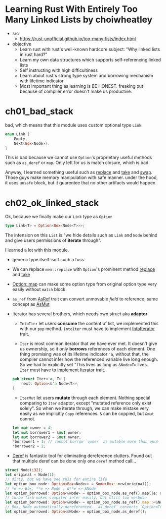 # Learning Rust With Entirely Too Many Linked Lists by choiwheatley

- src 
    - https://rust-unofficial.github.io/too-many-lists/index.html
- objective 
    - Learn rust with rust's well-known hardcore subject: "Why linked lists in rust hard?"
    - Learn my own data structures which supports self-referencing linked lists
    - Self instructing with high difficultiness
    - Learn about rust's strong type system and borrowing mechanism with lifetime indicator
    - Most important thing as learning is BE HONEST. freaking out because of compiler error doesn't make us productive.

# ch01_bad_stack

bad, which means that this module uses custom optional type `Link`. 

```rust
enum Link {
    Empty,
    Next(Box<Node>),
}
```

This is bad because we cannot use `Option`'s proprietary useful methods such as `as_deref` or `map`. Only left for us is match closure, which is bad.

Anyway, I learned something useful such as [replace](https://doc.rust-lang.org/nightly/core/mem/fn.replace.html) and [take](https://doc.rust-lang.org/nightly/core/mem/fn.take.html) and [swap](https://doc.rust-lang.org/nightly/core/mem/fn.swap.html). Those guys make memory manipulation with safe manner. under the hood, it uses `unsafe` block, but it guarentee that no other artifacts would happen.

# ch02_ok_linked_stack

Ok, because we finally make our `Link` type as `Option`

```rust
type Link<T> = Option<Box<Node<T>>>;
```

The intension on this `List` is "we hide details such as `Link` and `Node` behind and give users permissions of **iterate** through".

I learned a lot with this module. 

- generic type itself isn't such a fuss

- We can replace `mem::replace` with `Option`'s prominent method [replace](https://doc.rust-lang.org/std/option/enum.Option.html#method.replace) and [take](https://doc.rust-lang.org/std/option/enum.Option.html#method.take)
- [Option::map](https://doc.rust-lang.org/std/option/enum.Option.html#method.map) can make some option type from original option type very easily without `match` block.

- `as_ref` from [AsRef](https://doc.rust-lang.org/std/convert/trait.AsRef.html#tymethod.as_ref) trait can convert unmovable *field* to reference, same concept as [AsMut](https://doc.rust-lang.org/std/convert/trait.AsMut.html)

- Iterator has several brothers, which needs own struct aka **adaptor** 
    - `IntoIter` let users **consume** the content of list, we implemented this with our `pop` method. `IntoIter` must have to implement [IntoIterator](https://doc.rust-lang.org/std/iter/trait.IntoIterator.html) trait.

    - `Iter` is most common iterator that we have ever met. It doesn't give us ownership, so it only **borrows** references of each element. One thing promising was of its lifetime indicator `'a`, without that, the compiler cannot infer how the referenced variable live long enough. So we had to explicitly set "This lives as long as `&Node<T>` lives.    
    `Iter` must have to implement [Iterator](https://doc.rust-lang.org/std/iter/trait.Iterator.html) trait.
    ```rust
    pub struct Iter<'a, T> {
        next: Option<&'a Node<T>>,
    }
    ```
    
    - `IterMut` let users **mutate** through each element. Nothing special comparing to `Iter` adaptor, except "mutated reference only exist solely". So when we iterate through, we can make mistake very easily as we implicitly `Copy` references. `&` can be coppied, but `&mut` cannot. 
    ```rust
    let mut owner = 4;
    let mut borrower1 = &mut owner;
    let mut borrower2 = &mut owner; 
    *borrower1 = 1; // cannot borrow `owner` as mutable more than once at a time
    *borrower2 = 2;
    ```
    
- [Deref](https://doc.rust-lang.org/std/ops/trait.Deref.html#more-on-deref-coercion) is fantastic tool for eliminating dereference clutters. Found out that multiple deref can be done only one `deref` method call...
```rust
struct Node(i32);
let original = Node(1);
// dirty, but we have see this for entire life
let option_box_node: Option<Box<Node>> = Some(Box::new(original)); 
// *e => Box, **e => Node , &**e => &Node
let option_borrowed: Option<&Node> = option_box_node.as_ref().map(|e: &Box<Node>| &**e); 
// turbo fish makes compiler infer easily, but still too verbose
let option_borrowed: Option<&Node> = option_box_node.as_ref().map::<&Node, _>(|e| e); 
// Box, Node automatically dereferenced. `as_deref` converts `Option<T>` to `Option<&T::Target>` where Target is our desired type 
let option_borrowed: Option<&Node> = option_box_node.as_deref(); 
```
    